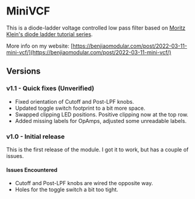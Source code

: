 # MiniVCF

This is a diode-ladder voltage controlled low pass filter based on [Moritz Klein's diode ladder tutorial series](https://www.youtube.com/watch?v=jvNNgUl3al0).

More info on my website:  [https://benjiaomodular.com/post/2022-03-11-mini-vcf/](https://benjiaomodular.com/post/2022-03-11-mini-vcf/)

## Versions

### v1.1 - Quick fixes (Unverified)
- Fixed orientation of Cutoff and Post-LPF knobs.
- Updated toggle switch footprint to a bit more space.
- Swapped clipping LED positions. Positive clipping now at the top row.
- Added missing labels for OpAmps, adjusted some unreadable labels.


### v1.0 - Initial release
This is the first release of the module. I got it to work, but has a couple of issues.

#### Issues Encountered
- Cutoff and Post-LPF knobs are wired the opposite way.
- Holes for the toggle switch a bit too tight.

